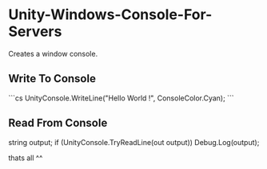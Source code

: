 # Unity-Windows-Console-For-Servers
Creates a window console.

<h2>Write To Console</h2>
```cs
UnityConsole.WriteLine("Hello World !", ConsoleColor.Cyan);
```


<h2>Read From Console</h2>
string output;
if (UnityConsole.TryReadLine(out output))
    Debug.Log(output);


thats all ^^
